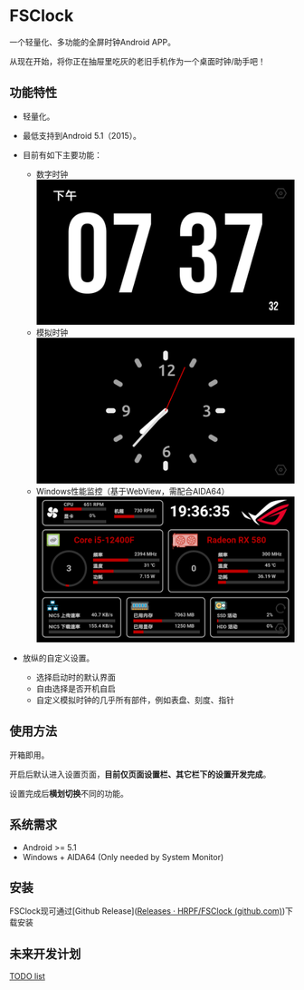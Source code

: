 # FSClock

一个轻量化、多功能的全屏时钟Android APP。

从现在开始，将你正在抽屉里吃灰的老旧手机作为一个桌面时钟/助手吧！

## 功能特性

- 轻量化。
- 最低支持到Android 5.1（2015）。

- 目前有如下主要功能：
  - 数字时钟
    ![image](readme/digital.png)
  - 模拟时钟
    ![image](readme/analog.png)
  - Windows性能监控（基于WebView，需配合AIDA64）
    ![image](readme/remotesensor.png)

- 放纵的自定义设置。
  - 选择启动时的默认界面
  - 自由选择是否开机自启
  - 自定义模拟时钟的几乎所有部件，例如表盘、刻度、指针

## 使用方法

开箱即用。

开启后默认进入设置页面，**目前仅页面设置栏、其它栏下的设置开发完成**。

设置完成后**横划切换**不同的功能。

## 系统需求

- Android >= 5.1
- Windows + AIDA64 (Only needed by System Monitor)

## 安装

FSClock现可通过[Github Release]([Releases · HRPF/FSClock (github.com)](https://github.com/HRPF/FSClock/releases))下载安装

## 未来开发计划

[TODO list](TODO.md)